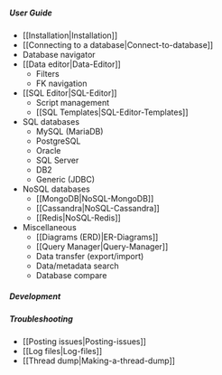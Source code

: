 ##### User Guide
- [[Installation|Installation]]
- [[Connecting to a database|Connect-to-database]]
- Database navigator
- [[Data editor|Data-Editor]]
  - Filters
  - FK navigation
- [[SQL Editor|SQL-Editor]]
  - Script management
  - [[SQL Templates|SQL-Editor-Templates]]
- SQL databases
  - MySQL (MariaDB)
  - PostgreSQL
  - Oracle
  - SQL Server
  - DB2
  - Generic (JDBC)
- NoSQL databases
  - [[MongoDB|NoSQL-MongoDB]]
  - [[Cassandra|NoSQL-Cassandra]]
  - [[Redis|NoSQL-Redis]]
- Miscellaneous
  - [[Diagrams (ERD)|ER-Diagrams]]
  - [[Query Manager|Query-Manager]]
  - Data transfer (export/import)
  - Data/metadata search
  - Database compare

##### Development

##### Troubleshooting
- [[Posting issues|Posting-issues]]
- [[Log files|Log-files]]
- [[Thread dump|Making-a-thread-dump]]